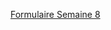 [Formulaire Semaine 8](https://htmlpreview.github.io/?https://github.com/LaureBre/8_Formulaire/blob/master/bonsmots.htm)
